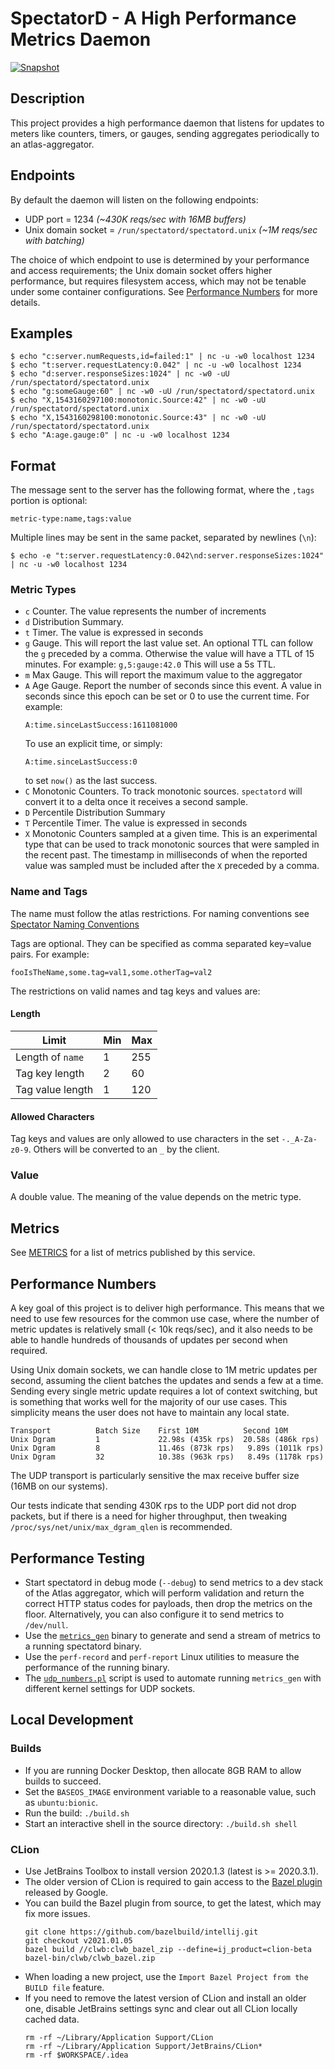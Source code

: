 # SpectatorD - A High Performance Metrics Daemon

[![Snapshot](https://github.com/Netflix-Skunkworks/spectatord/actions/workflows/snapshot.yml/badge.svg)](https://github.com/Netflix-Skunkworks/spectatord/actions/workflows/snapshot.yml)

## Description

This project provides a high performance daemon that listens for updates to
meters like counters, timers, or gauges, sending aggregates periodically to an
atlas-aggregator.

## Endpoints

By default the daemon will listen on the following endpoints:

* UDP port = 1234 *(~430K reqs/sec with 16MB buffers)*
* Unix domain socket = `/run/spectatord/spectatord.unix` *(~1M reqs/sec with batching)*

The choice of which endpoint to use is determined by your performance and access requirements;
the Unix domain socket offers higher performance, but requires filesystem access, which may not
be tenable under some container configurations. See [Performance Numbers](#performance-numbers)
for more details.

## Examples

```
$ echo "c:server.numRequests,id=failed:1" | nc -u -w0 localhost 1234
$ echo "t:server.requestLatency:0.042" | nc -u -w0 localhost 1234
$ echo "d:server.responseSizes:1024" | nc -w0 -uU /run/spectatord/spectatord.unix
$ echo "g:someGauge:60" | nc -w0 -uU /run/spectatord/spectatord.unix
$ echo "X,1543160297100:monotonic.Source:42" | nc -w0 -uU /run/spectatord/spectatord.unix
$ echo "X,1543160298100:monotonic.Source:43" | nc -w0 -uU /run/spectatord/spectatord.unix
$ echo "A:age.gauge:0" | nc -u -w0 localhost 1234
```

## Format

The message sent to the server has the following format, where the `,tags` portion is optional:

```
metric-type:name,tags:value
```

Multiple lines may be sent in the same packet, separated by newlines (`\n`):

```
$ echo -e "t:server.requestLatency:0.042\nd:server.responseSizes:1024" | nc -u -w0 localhost 1234
```

### Metric Types

* `c` Counter. The value represents the number of increments
* `d` Distribution Summary.
* `t` Timer. The value is expressed in seconds
* `g` Gauge. This will report the last value set. An optional TTL
             can follow the `g` preceded by a comma. Otherwise the value will have
             a TTL of 15 minutes. For example:
             ```
             g,5:gauge:42.0
             ```
             This will use a 5s TTL.
* `m` Max Gauge. This will report the maximum value to the aggregator
* `A` Age Gauge. Report the number of seconds since this event. 
                 A value in seconds since this epoch can be set or 0 to use the current time. 
                 For example: 
  ```
  A:time.sinceLastSuccess:1611081000
  ```
  To use an explicit time, or simply:
  ```
  A:time.sinceLastSuccess:0
  ```
  to set `now()` as the last success.
* `C` Monotonic Counters. To track monotonic sources. `spectatord`
will convert it to a delta once it receives a second sample.
* `D` Percentile Distribution Summary
* `T` Percentile Timer. The value is expressed in seconds
* `X` Monotonic Counters sampled at a given time. This is an experimental type
that can be used to track monotonic sources that were sampled in the recent 
past. The timestamp in milliseconds of when the reported value was sampled must 
be included after the `X` preceded by a comma.

### Name and Tags

The name must follow the atlas restrictions. For naming conventions see
[Spectator Naming Conventions](https://netflix.github.io/spectator/en/latest/intro/conventions/)

Tags are optional. They can be specified as comma separated key=value pairs. For example:

`fooIsTheName,some.tag=val1,some.otherTag=val2`

The restrictions on valid names and tag keys and values are:

#### Length

| Limit            | Min | Max |
|------------------|-----|-----|
| Length of `name` |   1 | 255 |
| Tag key length   |   2 |  60 |
| Tag value length |   1 | 120 |

#### Allowed Characters

Tag keys and values are only allowed to use characters in the set `-._A-Za-z0-9`. Others will
be converted to an `_` by the client.

### Value

A double value. The meaning of the value depends on the metric type.

## Metrics

See [METRICS](./METRICS.md) for a list of metrics published by this service.

## Performance Numbers

A key goal of this project is to deliver high performance. This means that we need to use few
resources for the common use case, where the number of metric updates is relatively small
(< 10k reqs/sec), and it also needs to be able to handle hundreds of thousands of updates per
second when required.

Using Unix domain sockets, we can handle close to 1M metric updates per second, assuming the client
batches the updates and sends a few at a time. Sending every single metric update requires a lot of
context switching, but is something that works well for the majority of our use cases. This
simplicity means the user does not have to maintain any local state.

```
Transport          Batch Size    First 10M          Second 10M
Unix Dgram         1             22.98s (435k rps)  20.58s (486k rps)
Unix Dgram         8             11.46s (873k rps)   9.89s (1011k rps)
Unix Dgram         32            10.38s (963k rps)   8.49s (1178k rps)
```

The UDP transport is particularly sensitive the max receive buffer size (16MB on our systems). 

Our tests indicate that sending 430K rps to the UDP port did not drop packets, but if there is a
need for higher throughput, then tweaking `/proc/sys/net/unix/max_dgram_qlen` is recommended.

## Performance Testing

* Start spectatord in debug mode (`--debug`) to send metrics to a dev stack of the Atlas aggregator,
which will perform validation and return the correct HTTP status codes for payloads, then drop the
metrics on the floor. Alternatively, you can also configure it to send metrics to `/dev/null`.
* Use the [`metrics_gen`](./tools/metrics_gen.cc) binary to generate and send a stream of metrics to a
running spectatord binary.
* Use the `perf-record` and `perf-report` Linux utilities to measure the performance of the running
binary.
* The [`udp_numbers.pl`](./tools/udp_numbers.pl) script is used to automate running `metrics_gen`
with different kernel settings for UDP sockets.

## Local Development

### Builds

* If you are running Docker Desktop, then allocate 8GB RAM to allow builds to succeed.
* Set the `BASEOS_IMAGE` environment variable to a reasonable value, such as `ubuntu:bionic`.
* Run the build: `./build.sh`
* Start an interactive shell in the source directory: `./build.sh shell`

### CLion

* Use JetBrains Toolbox to install version 2020.1.3 (latest is >= 2020.3.1).
* The older version of CLion is required to gain access to the [Bazel plugin] released by Google.
* You can build the Bazel plugin from source, to get the latest, which may fix more issues.
    ```
    git clone https://github.com/bazelbuild/intellij.git
    git checkout v2021.01.05
    bazel build //clwb:clwb_bazel_zip --define=ij_product=clion-beta
    bazel-bin/clwb/clwb_bazel.zip
    ```
* When loading a new project, use the `Import Bazel Project from the BUILD file` feature.
* If you need to remove the latest version of CLion and install an older one, disable JetBrains
settings sync and clear out all CLion locally cached data.
    ```
    rm -rf ~/Library/Application Support/CLion
    rm -rf ~/Library/Application Support/JetBrains/CLion*
    rm -rf $WORKSPACE/.idea
    ```

[Bazel plugin]: https://plugins.jetbrains.com/plugin/9554-bazel/versions
